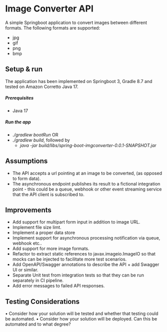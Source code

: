 
# Image Converter API
A simple Springboot application to convert images between different formats.
The following formats are supported:
* jpg
* gif
* png
* bmp

## Setup & run
The application has been implemented on Springboot 3, Gradle 8.7 and tested on Amazon Corretto Java 17.

##### Prerequisites
* Java 17
##### Run the app
* _./gradlew bootRun_ OR
* _./gradlew build_, followed by
	* _java -jar build/libs/spring-boot-imgconverter-0.0.1-SNAPSHOT.jar_

## Assumptions
- The API accepts a url pointing at an image to be converted, (as opposed to form data).
- The asynchronous endpoint publishes its result to a fictional integration point - this could be a queue, webhook or other event streaming service that the API client is subscribed to.

## Improvements
- Add support for multipart form input in addition to image URL.
- Implement file size limt.
- Implement a proper data store
- Implement support for asynchronous processing notification via queue, webhook etc..
- Add support for more image formats.
- Refactor to extract static references to javax.imageio.ImageIO so that mocks can be injected to facilitate more test scenarios.
- Add OpenAPI/Swagger annotations to describe the API + add Swagger UI or similar.
- Separate Unit test from integration tests so that they can be run separately in CI pipeline.
- Add error messages to failed API responses.

## Testing Considerations
• Consider how your solution will be tested and whether that testing could be automated.
• Consider how your solution will be deployed. Can this be automated and to what degree?